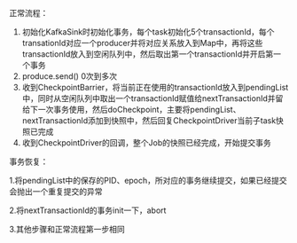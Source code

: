 正常流程：

1. 初始化KafkaSink时初始化事务，每个task初始化5个transactionId，每个transationId对应一个producer并将对应关系放入到Map中，再将这些transactionId放入到空闲队列中，然后取出第一个transactionId并开启第一个事务
2. produce.send() 0次到多次
3. 收到CheckpointBarrier，将当前正在使用的transactionId放入到pendingList中，同时从空闲队列中取出一个transactionId赋值给nextTransactionId并留给下一次事务使用，然后doCheckpoint，主要将pendingList、nextTransactionId添加到快照中，然后回复CheckpointDriver当前子task快照已完成
4. 收到CheckpointDriver的回调，整个Job的快照已经完成，开始提交事务



事务恢复：

1.将pendingList中的保存的PID、epoch，所对应的事务继续提交，如果已经提交会抛出一个重复提交的异常

2.将nextTransactionId的事务init一下，abort

3.其他步骤和正常流程第一步相同

